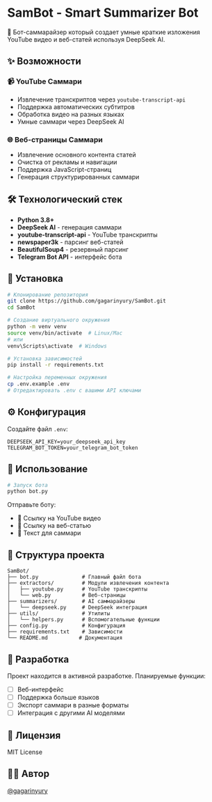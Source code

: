 # SamBot - Smart Summarizer Bot

🤖 Бот-саммарайзер который создает умные краткие изложения YouTube видео и веб-статей используя DeepSeek AI.

## ✨ Возможности

### 📹 YouTube Саммари
- Извлечение транскриптов через `youtube-transcript-api`
- Поддержка автоматических субтитров
- Обработка видео на разных языках
- Умные саммари через DeepSeek AI

### 🌐 Веб-страницы Саммари  
- Извлечение основного контента статей
- Очистка от рекламы и навигации
- Поддержка JavaScript-страниц
- Генерация структурированных саммари

## 🛠️ Технологический стек

- **Python 3.8+**
- **DeepSeek AI** - генерация саммари
- **youtube-transcript-api** - YouTube транскрипты
- **newspaper3k** - парсинг веб-статей  
- **BeautifulSoup4** - резервный парсинг
- **Telegram Bot API** - интерфейс бота

## 🚀 Установка

```bash
# Клонирование репозитория
git clone https://github.com/gagarinyury/SamBot.git
cd SamBot

# Создание виртуального окружения
python -m venv venv
source venv/bin/activate  # Linux/Mac
# или
venv\Scripts\activate  # Windows

# Установка зависимостей
pip install -r requirements.txt

# Настройка переменных окружения
cp .env.example .env
# Отредактировать .env с вашими API ключами
```

## ⚙️ Конфигурация

Создайте файл `.env`:
```env
DEEPSEEK_API_KEY=your_deepseek_api_key
TELEGRAM_BOT_TOKEN=your_telegram_bot_token
```

## 📖 Использование

```bash
# Запуск бота
python bot.py
```

Отправьте боту:
- 🔗 Ссылку на YouTube видео
- 🔗 Ссылку на веб-статью
- 📝 Текст для саммари

## 📁 Структура проекта

```
SamBot/
├── bot.py              # Главный файл бота
├── extractors/         # Модули извлечения контента
│   ├── youtube.py      # YouTube транскрипты
│   └── web.py          # Веб-страницы
├── summarizers/        # AI саммарайзеры
│   └── deepseek.py     # DeepSeek интеграция
├── utils/              # Утилиты
│   └── helpers.py      # Вспомогательные функции
├── config.py           # Конфигурация
├── requirements.txt    # Зависимости
└── README.md          # Документация
```

## 🔧 Разработка

Проект находится в активной разработке. Планируемые функции:
- [ ] Веб-интерфейс
- [ ] Поддержка больше языков
- [ ] Экспорт саммари в разные форматы
- [ ] Интеграция с другими AI моделями

## 📄 Лицензия

MIT License

## 👨‍💻 Автор

[@gagarinyury](https://github.com/gagarinyury)